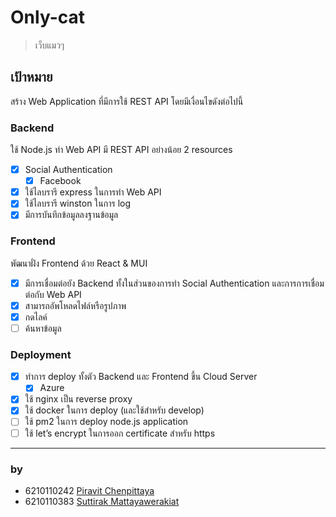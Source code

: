 # Only-cat 
> เว็บแมวๆ
## เป้าหมาย
สร้าง Web Application ที่มีการใช้ REST API โดยมีเงื่อนไขดังต่อไปนี้
### Backend 
ใช้ Node.js ทำ Web API มี REST API อย่างน้อย 2 resources  
- [x] Social Authentication  
    - [x] Facebook 
- [x] ใช้ไลบรารี express ในการทำ Web API 
- [x] ใช้ไลบรารี winston ในการ log
- [x] มีการบันทึกข้อมูลลงฐานข้อมูล
### Frontend 
พัฒนาฝั่ง Frontend ด้วย React & MUI
- [x] มีการเชื่อมต่อยัง Backend ทั้งในส่วนของการทำ Social Authentication และการการเชื่อมต่อกับ Web API
- [x] สามารถอัพโหลดไฟล์หรือรูปภาพ
- [x] กดไลค์
- [ ] ค้นหาข้อมูล

### Deployment

- [x] ทำการ deploy ทั้งตัว Backend และ Frontend ขึ้น Cloud Server 
    - [x] Azure
- [x] ใช้ nginx เป็น reverse proxy
- [x] ใช้ docker ในการ deploy (และใช้สำหรับ develop)
- [ ] ใช้ pm2 ในการ deploy node.js application
- [ ] ใช้ let’s encrypt ในการออก certificate สำหรับ https

---

### by
- 6210110242 [Piravit Chenpittaya](https://github.com/karnzx)
- 6210110383 [Suttirak Mattayawerakiat](https://github.com/suttirak-mattaya)
